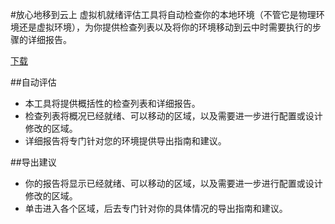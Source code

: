 <properties linkid="vm-readiness-assessment" urlDisplayName="Azure 虚拟机就绪评估" pageTitle="Azure 虚拟机就绪评估" metaKeywords="Azure 虚拟机就绪评估" description="Azure 虚拟机就绪评估" metaCanonical="" services="downloads" documentationCenter="downloads" title="Azure 虚拟机就绪评估" authors="ACom" solutions="" manager="" editor="Haifeng Liu" />
<tags ms.service="downloads"
    ms.date="11/22/2014"
    wacn.date="04/11/2015"
    />

#放心地移到云上
虚拟机就绪评估工具将自动检查你的本地环境（不管它是物理环境还是虚拟环境），为你提供检查列表以及将你的环境移动到云中时需要执行的步骤的详细报告。

<A href="http://go.microsoft.com/fwlink/?linkid=391029&clcid=0x804">下载</A>

##自动评估
  <UL>
    <LI>本工具将提供概括性的检查列表和详细报告。</LI>
    <LI>检查列表将概况已经就绪、可以移动的区域，以及需要进一步进行配置或设计修改的区域。</LI>
    <LI>详细报告将专门针对您的环境提供导出指南和建议。</LI>
  </UL>
##导出建议
  <UL>
    <LI>你的报告将显示已经就绪、可以移动的区域，以及需要进一步进行配置或设计修改的区域。</LI>
    <LI>单击进入各个区域，后去专门针对你的具体情况的导出指南和建议。</LI>
  </UL>
</div>
